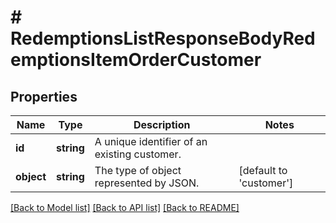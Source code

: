 # # RedemptionsListResponseBodyRedemptionsItemOrderCustomer

## Properties

Name | Type | Description | Notes
------------ | ------------- | ------------- | -------------
**id** | **string** | A unique identifier of an existing customer. |
**object** | **string** | The type of object represented by JSON. | [default to 'customer']

[[Back to Model list]](../../README.md#models) [[Back to API list]](../../README.md#endpoints) [[Back to README]](../../README.md)
